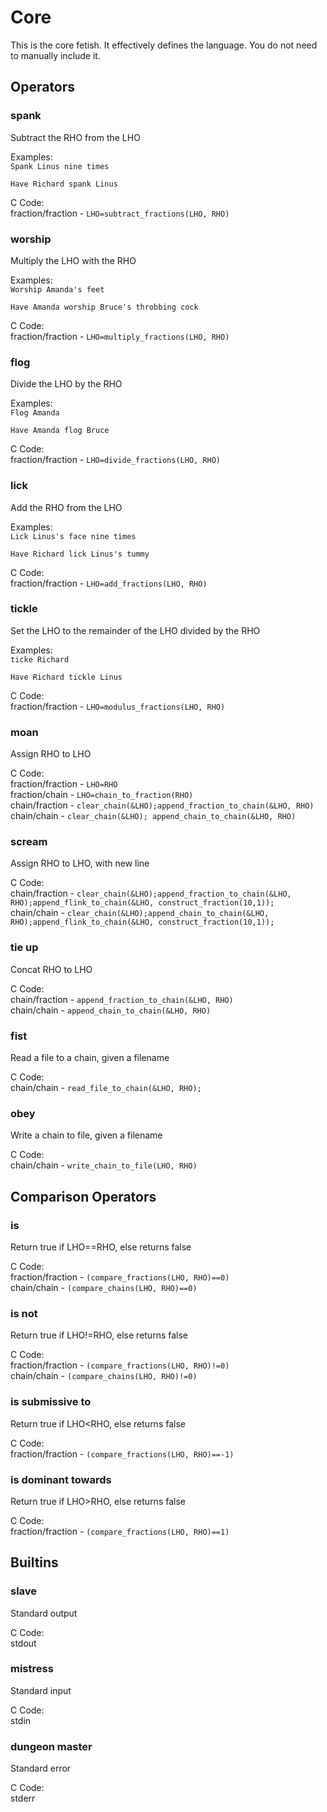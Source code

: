 # Core
This is the core fetish. It effectively defines the language. You do not need to manually include it.
## Operators
### spank
Subtract the RHO from the LHO  

Examples:  
`Spank Linus nine times`  

`Have Richard spank Linus`  

C Code:  
fraction/fraction - `LHO=subtract_fractions(LHO, RHO)`  

### worship
Multiply the LHO with the RHO  

Examples:  
`Worship Amanda's feet`  

`Have Amanda worship Bruce's throbbing cock`  

C Code:  
fraction/fraction - `LHO=multiply_fractions(LHO, RHO)`  

### flog
Divide the LHO by the RHO  

Examples:  
`Flog Amanda`  

`Have Amanda flog Bruce`  

C Code:  
fraction/fraction - `LHO=divide_fractions(LHO, RHO)`  

### lick
Add the RHO from the LHO  

Examples:  
`Lick Linus's face nine times`  

`Have Richard lick Linus's tummy`  

C Code:  
fraction/fraction - `LHO=add_fractions(LHO, RHO)`  

### tickle
Set the LHO to the remainder of the LHO divided by the RHO  

Examples:  
`ticke Richard`  

`Have Richard tickle Linus`  

C Code:  
fraction/fraction - `LHO=modulus_fractions(LHO, RHO)`  

### moan
Assign RHO to LHO  

C Code:  
fraction/fraction - `LHO=RHO`  
fraction/chain - `LHO=chain_to_fraction(RHO)`  
chain/fraction - `clear_chain(&LHO);append_fraction_to_chain(&LHO, RHO)`  
chain/chain - `clear_chain(&LHO); append_chain_to_chain(&LHO, RHO)`  

### scream
Assign RHO to LHO, with new line  

C Code:  
chain/fraction - `clear_chain(&LHO);append_fraction_to_chain(&LHO, RHO);append_flink_to_chain(&LHO, construct_fraction(10,1));`  
chain/chain - `clear_chain(&LHO);append_chain_to_chain(&LHO, RHO);append_flink_to_chain(&LHO, construct_fraction(10,1));`  

### tie up
Concat RHO to LHO  

C Code:  
chain/fraction - `append_fraction_to_chain(&LHO, RHO)`  
chain/chain - `append_chain_to_chain(&LHO, RHO)`  

### fist
Read a file to a chain, given a filename  

C Code:  
chain/chain - `read_file_to_chain(&LHO, RHO);`  

### obey
Write a chain to file, given a filename  

C Code:  
chain/chain - `write_chain_to_file(LHO, RHO)`  

## Comparison Operators
### is
Return true if LHO==RHO, else returns false  

C Code:  
fraction/fraction - `(compare_fractions(LHO, RHO)==0)`  
chain/chain - `(compare_chains(LHO, RHO)==0)`  

### is not
Return true if LHO!=RHO, else returns false  

C Code:  
fraction/fraction - `(compare_fractions(LHO, RHO)!=0)`  
chain/chain - `(compare_chains(LHO, RHO)!=0)`  

### is submissive to
Return true if LHO<RHO, else returns false  

C Code:  
fraction/fraction - `(compare_fractions(LHO, RHO)==-1)`  

### is dominant towards
Return true if LHO>RHO, else returns false  

C Code:  
fraction/fraction - `(compare_fractions(LHO, RHO)==1)`  

## Builtins
### slave
Standard output  

C Code:  
stdout  

### mistress
Standard input  

C Code:  
stdin  

### dungeon master
Standard error  

C Code:  
stderr  

